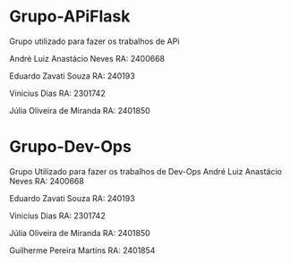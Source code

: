 # Grupo-APiFlask
Grupo utilizado para fazer os trabalhos de APi

André Luiz Anastácio Neves RA: 2400668 

Eduardo Zavati Souza RA: 240193

Vinicius Dias  RA: 2301742

Júlia Oliveira de Miranda RA: 2401850

# Grupo-Dev-Ops
Grupo Utilizado para fazer os trabalhos de Dev-Ops
André Luiz Anastácio Neves RA: 2400668 

Eduardo Zavati Souza RA: 240193

Vinicius Dias  RA: 2301742

Júlia Oliveira de Miranda RA: 2401850

Guilherme Pereira Martins RA: 2401854
